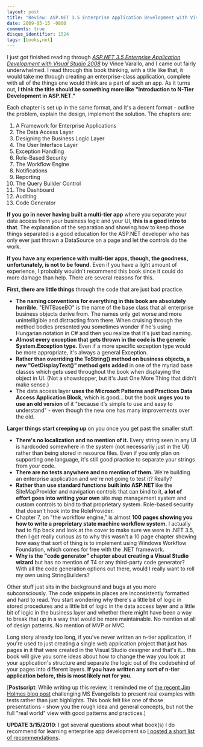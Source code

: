 ```yaml
---
layout: post
title: "Review: ASP.NET 3.5 Enterprise Application Development with Visual Studio 2008"
date: 2009-05-15 -0800
comments: true
disqus_identifier: 1524
tags: [books,net]
---
```

I just got finished reading through [*ASP.NET 3.5 Enterprise Application
Development with Visual Studio
2008*](http://www.amazon.com/gp/product/0470396865?ie=UTF8&tag=mhsvortex&linkCode=as2&camp=1789&creative=9325&creativeASIN=0470396865)
by Vince Varallo, and I came out fairly underwhelmed. I read through
this book thinking, with a title like that, it would take me through
creating an enterprise-class application, complete with all of the
things one would think are a part of such an app. As it turns out, **I
think the title should be something more like "Introduction to N-Tier
Development in ASP.NET."**

Each chapter is set up in the same format, and it's a decent format -
outline the problem, explain the design, implement the solution. The
chapters are:

1.  A Framework for Enterprise Applications
2.  The Data Access Layer
3.  Designing the Business Logic Layer
4.  The User Interface Layer
5.  Exception Handling
6.  Role-Based Security
7.  The Workflow Engine
8.  Notifications
9.  Reporting
10. The Query Builder Control
11. The Dashboard
12. Auditing
13. Code Generator

**If you go in never having built a multi-tier app** where you separate
your data access from your business logic and your UI, **this is a good
intro to that**. The explanation of the separation and showing how to
keep those things separated is a good education for the ASP.NET
developer who has only ever just thrown a DataSource on a page and let
the controls do the work.

**If you have any experience with multi-tier apps, though, the goodness,
unfortunately, is not to be found.** Even if you have a light amount of
experience, I probably wouldn't recommend this book since it could do
more damage than help. There are several reasons for this.

**First, there are little things** through the code that are just bad
practice.

-   **The naming conventions for everything in this book are absolutely
    horrible.** "ENTBaseBO" is the name of the base class that all
    enterprise business objects derive from. The names only get worse
    and more unintelligible and distracting from there. When cruising
    through the method bodies presented you sometimes wonder if he's
    using Hungarian notation in C# and then you realize that it's just
    bad naming.
-   **Almost every exception that gets thrown in the code is the generic
    System.Exception type.** Even if a more specific exception type
    would be more appropriate, it's always a general Exception.
-   **Rather than overriding the ToString() method on business objects,
    a new "GetDisplayText()" method gets added** in one of the myriad
    base classes which gets used throughout the book when displaying the
    object in UI. (Not a showstopper, but it's Just One More Thing that
    didn't make sense.)
-   The data access layer **uses the Microsoft Patterns and Practices
    Data Access Application Block**, which is good... but the book
    **urges you to use an old version** of it "because it's simple to
    use and easy to understand" - even though the new one has many
    improvements over the old.

**Larger things start creeping up** on you once you get past the smaller
stuff.

-   **There's no localization and no mention of it.** Every string seen
    in any UI is hardcoded somewhere in the system (not necessarily just
    in the UI) rather than being stored in resource files. Even if you
    only plan on supporting one language, it's still good practice to
    separate your strings from your code.
-   **There are no tests anywhere and no mention of them.** We're
    building an enterprise application and we're not going to test it?
    Really?
-   **Rather than use standard functions built into ASP.NET**like the
    SiteMapProvider and navigation controls that can bind to it, **a lot
    of effort goes into writing your own** site map management system
    and custom controls to bind to that proprietary system. Role-based
    security that doesn't hook into the RoleProvider.
-   Chapter 7, on "the workflow engine," is almost **100 pages showing
    you how to write a proprietary state machine workflow system.** I
    actually had to flip back and look at the cover to make sure we were
    in .NET 3.5, then I got really curious as to why this wasn't a 10
    page chapter showing how easy that sort of thing is to implement
    using Windows Workflow Foundation, which comes for free with the
    .NET framework.
-   **Why is the "code generator" chapter about creating a Visual Studio
    wizard** but has no mention of T4 or any third-party code generator?
    With all the code generation options out there, would I really want
    to roll my own using StringBuilders?

Other stuff just sits in the background and bugs at you more
subconsciously. The code snippets in places are inconsistently formatted
and hard to read. You start wondering why there's a little bit of logic
in stored procedures and a little bit of logic in the data access layer
and a little bit of logic in the business layer and whether there might
have been a way to break that up in a way that would be more
maintainable. No mention at all of design patterns. No mention of MVP or
MVC.

Long story already too long, if you've never written an n-tier
application, if you're used to just creating a single web application
project that just has pages in it that were created in the Visual Studio
designer and that's it... this book will give you some ideas about how
to change the way you look at your application's structure and separate
the logic out of the codebehind of your pages into different layers.
**If you have written any sort of n-tier application before, this is
most likely not for you.**

[**Postscript**: While writing up this review, it reminded me of [the
recent Jim Holmes blog
post](http://frazzleddad.blogspot.com/2009/04/challenge-to-ms-evangelists-real.html)
challenging MS Evangelists to present real examples with tests rather
than just highlights. This book felt like one of those presentations -
show you the rough idea and general concepts, but not the full "real
world" view with good patterns and practices.]

**UPDATE 3/15/2010**: I got several questions about what book(s) I do
recommend for learning enterprise app development so [I posted a short
list of
recommendations](/archive/2010/03/15/enterprise-application-development-books.aspx).

